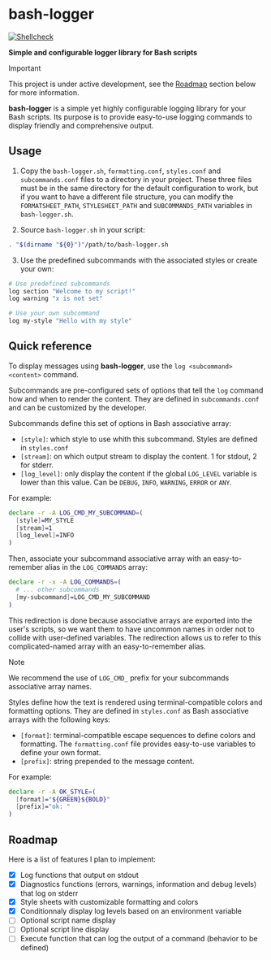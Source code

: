 # bash-logger

[![Shellcheck](https://github.com/flobsh/bash-logger/actions/workflows/shellcheck.yml/badge.svg?branch=main)](https://github.com/flobsh/bash-logger/actions/workflows/shellcheck.yml)

**Simple and configurable logger library for Bash scripts**

> [!IMPORTANT]
> This project is under active development, see the [Roadmap](#roadmap) section below for more information.

**bash-logger** is a simple yet highly configurable logging library for your Bash scripts. Its purpose is to provide easy-to-use logging commands to display friendly and comprehensive output.

## Usage

1. Copy the `bash-logger.sh`, `formatting.conf`, `styles.conf` and `subcommands.conf` files to a directory in your project.
These three files must be in the same directory for the default configuration to work, but if you want to have a 
different file structure, you can modify the `FORMATSHEET_PATH`, `STYLESHEET_PATH` and `SUBCOMMANDS_PATH` variables in `bash-logger.sh`.

2. Source `bash-logger.sh` in your script:
```bash
. "$(dirname "${0}")"/path/to/bash-logger.sh
```

3. Use the predefined subcommands with the associated styles or create your own:
```bash
# Use predefined subcommands
log section "Welcome to my script!"
log warning "x is not set"

# Use your own subcommand
log my-style "Hello with my style"
```

## Quick reference

To display messages using **bash-logger**, use the `log <subcommand> <content>` command.

Subcommands are pre-configured sets of options that tell the `log` command how and when to render the content. They are defined in `subcommands.conf` and can be customized by the developer.

Subcommands define this set of options in Bash associative array:
- `[style]`: which style to use whith this subcommand. Styles are defined in `styles.conf`
- `[stream]`: on which output stream to display the content. 1 for stdout, 2 for stderr.
- `[log_level]`: only display the content if the global `LOG_LEVEL` variable is lower than this value. Can be `DEBUG`, `INFO`, `WARNING`, `ERROR` or `ANY`.

For example:
```bash
declare -r -A LOG_CMD_MY_SUBCOMMAND=(
  [style]=MY_STYLE
  [stream]=1
  [log_level]=INFO
)
```

Then, associate your subcommand associative array with an easy-to-remember alias in the `LOG_COMMANDS` array:
```bash
declare -r -x -A LOG_COMMANDS=(
  # ... other subcommands
  [my-subcommand]=LOG_CMD_MY_SUBCOMMAND
)
```

This redirection is done because associative arrays are exported into the user's scripts, so we want them to have uncommon names in order not to collide with user-defined variables. The redirection allows us to refer to this complicated-named array with an easy-to-remember alias.

> [!NOTE]
> We recommend the use of `LOG_CMD_` prefix for your subcommands associative array names.

Styles define how the text is rendered using terminal-compatible colors and formatting options. They are defined in `styles.conf` as Bash associative arrays with the following keys:
- `[format]`: terminal-compatible escape sequences to define colors and formatting. The `formatting.conf` file provides easy-to-use variables to define your own format.
- `[prefix]`: string prepended to the message content.

For example:
```bash
declare -r -A OK_STYLE=(
  [format]="${GREEN}${BOLD}"
  [prefix]="ok: "
)
```

## Roadmap

Here is a list of features I plan to implement:

- [x] Log functions that output on stdout
- [x] Diagnostics functions (errors, warnings, information and debug levels) that log on stderr
- [x] Style sheets with customizable formatting and colors
- [x] Conditionnaly display log levels based on an environment variable
- [ ] Optional script name display
- [ ] Optional script line display
- [ ] Execute function that can log the output of a command (behavior to be defined)
